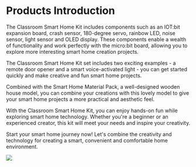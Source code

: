 ﻿---
sidebar_position: 1
sidebar_label: Products Introduction
---

# Products Introduction

The Classroom Smart Home Kit includes components such as an IOT:bit expansion board, crash sensor, 180-degree servo, rainbow LED, noise sensor, light sensor and OLED display. These components enable a wealth of functionality and work perfectly with the micro:bit board, allowing you to explore more interesting smart home creation projects.

The Classroom Smart Home Kit set includes two exciting examples - a remote door opener and a smart voice-activated light - you can get started quickly and make creative and fun smart home projects.

Combined with the Smart Home Material Pack, a well-designed wooden house model, you can combine your creations with this lovely model to give your smart home projects a more practical and aesthetic feel.

With the Classroom Smart Home Kit, you can enjoy hands-on fun while exploring smart home technology. Whether you're a beginner or an experienced creator, this kit will meet your needs and inspire your creativity.

Start your smart home journey now! Let's combine the creativity and technology for creating a smart, convenient and comfortable home environment.

![](https://wiki-media-ef.oss-cn-hongkong.aliyuncs.com/i18n/en/docusaurus-plugin-content-docs/current/microbit/interesting-case/classroom-smart-home-kit/images/classroom-smart-home-kit.png)
